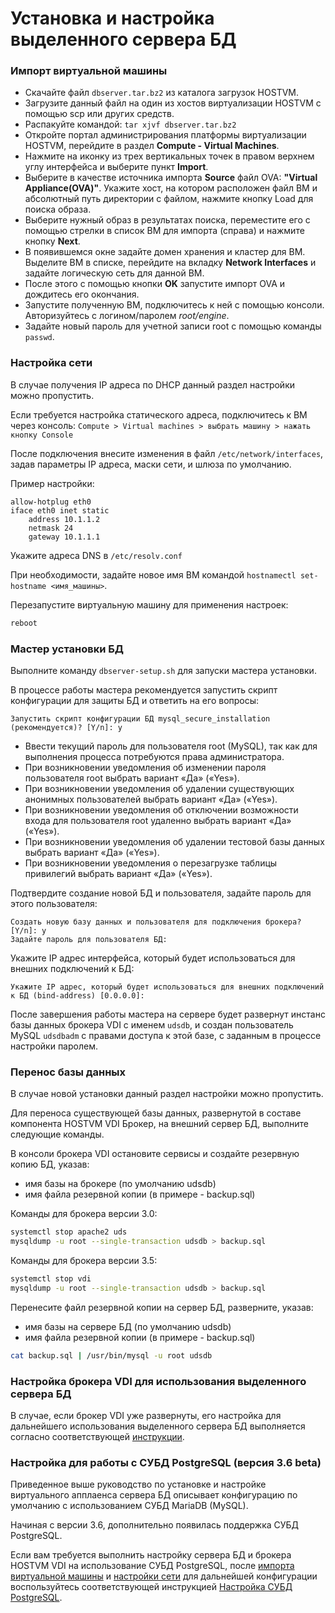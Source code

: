 # Установка и настройка выделенного сервера БД

### Импорт виртуальной машины <a href="#import-vm" id="import-vm"></a>

* Скачайте файл `dbserver.tar.bz2` из каталога загрузок HOSTVM.
* Загрузите данный файл на один из хостов виртуализации HOSTVM с помощью scp или других средств.
* Распакуйте командой: `tar xjvf dbserver.tar.bz2`
* Откройте портал администрирования платформы виртуализации HOSTVM, перейдите в раздел **Compute - Virtual Machines**.
* Нажмите на иконку из трех вертикальных точек в правом верхнем углу интерфейса и выберите пункт **Import**.
* Выберите в качестве источника импорта **Source** файл OVA: **"Virtual Appliance(OVA)"**. Укажите хост, на котором расположен файл ВМ и абсолютный путь директории с файлом, нажмите кнопку Load для поиска образа.
* Выберите нужный образ в результатах поиска, переместите его с помощью стрелки в список ВМ для импорта (справа) и нажмите кнопку **Next**.
* В появившемся окне задайте домен хранения и кластер для ВМ. Выделите ВМ в списке, перейдите на вкладку **Network Interfaces** и задайте логическую сеть для данной ВМ.
* После этого с помощью кнопки **OK** запустите импорт OVA и дождитесь его окончания.
* Запустите полученную ВМ, подключитесь к ней с помощью консоли. Авторизуйтесь с логином/паролем _root/engine_.
* Задайте новый пароль для учетной записи root с помощью команды `passwd`.

### Настройка сети <a href="#network-config" id="network-config"></a>

В случае получения IP адреса по DHCP данный раздел настройки можно пропустить.

Если требуется настройка статического адреса, подключитесь к ВМ через консоль: `Compute > Virtual machines > выбрать машину > нажать кнопку Console`

После подключения внесите изменения в файл `/etc/network/interfaces`, задав параметры IP адреса, маски сети, и шлюза по умолчанию.

Пример настройки:

```
allow-hotplug eth0
iface eth0 inet static
    address 10.1.1.2
    netmask 24
    gateway 10.1.1.1
```

Укажите адреса DNS в `/etc/resolv.conf`

При необходимости, задайте новое имя ВМ командой `hostnamectl set-hostname <имя_машины>`.

Перезапустите виртуальную машину для применения настроек:

```bash
reboot
```

### Мастер установки БД <a href="#db-wizard" id="db-wizard"></a>

Выполните команду `dbserver-setup.sh` для запуски мастера установки.

В процессе работы мастера рекомендуется запустить скрипт конфигурации для защиты БД и ответить на его вопросы:

```console
Запустить скрипт конфигурации БД mysql_secure_installation (рекомендуется)? [Y/n]: y
```

* Ввести текущий пароль для пользователя root (MySQL), так как для выполнения процесса потребуются права администратора.
* При возникновении уведомления об изменении пароля пользователя root выбрать вариант «Да» («Yes»).
* При возникновении уведомления об удалении существующих анонимных пользователей выбрать вариант «Да» («Yes»).
* При возникновении уведомления об отключении возможности входа для пользователя root удаленно выбрать вариант «Да» («Yes»).
* При возникновении уведомления об удалении тестовой базы данных выбрать вариант «Да» («Yes»).
* При возникновении уведомления о перезагрузке таблицы привилегий выбрать вариант «Да» («Yes»).

Подтвердите создание новой БД и пользователя, задайте пароль для этого пользователя:

```console
Создать новую базу данных и пользователя для подключения брокера? [Y/n]: y
Задайте пароль для пользователя БД:
```

Укажите IP адрес интерфейса, который будет использоваться для внешних подключений к БД:

```console
Укажите IP адрес, который будет использоваться для внешних подключений к БД (bind-address) [0.0.0.0]: 
```

После завершения работы мастера на сервере будет развернут инстанс базы данных брокера VDI с именем `udsdb`, и создан пользователь MySQL `udsdbadm` с правами доступа к этой базе, с заданным в процессе настройки паролем.

### Перенос базы данных <a href="#db-migration" id="db-migration"></a>

В случае новой установки данный раздел настройки можно пропустить.

Для переноса существующей базы данных, развернутой в составе компонента HOSTVM VDI Брокер, на внешний сервер БД, выполните следующие команды.

В консоли брокера VDI остановите сервисы и создайте резервную копию БД, указав:

* имя базы на брокере (по умолчанию udsdb)
* имя файла резервной копии (в примере - backup.sql)

Команды для брокера версии 3.0:

```bash
systemctl stop apache2 uds
mysqldump -u root --single-transaction udsdb > backup.sql
```

Команды для брокера версии 3.5:

```bash
systemctl stop vdi
mysqldump -u root --single-transaction udsdb > backup.sql
```

Перенесите файл резервной копии на сервер БД, разверните, указав:

* имя базы на сервере БД (по умолчанию udsdb)
* имя файла резервной копии (в примере - backup.sql)

```bash
cat backup.sql | /usr/bin/mysql -u root udsdb
```

### Настройка брокера VDI для использования выделенного сервера БД <a href="#broker-config" id="broker-config"></a>

В случае, если брокер VDI уже развернуты, его настройка для дальнейшего использования выделенного сервера БД выполняется согласно соответствующей [инструкции](nastroika-brokera-vdi-dlya-ispolzovaniya-vydelennogo-servera-bd.md).

### Настройка для работы с СУБД PostgreSQL (версия 3.6 beta) <a href="#postgresql" id="postgresql"></a>

Приведенное выше руководство по установке и настройке виртуального апплаенса сервера БД описывает конфигурацию по умолчанию с использованием СУБД MariaDB (MySQL).&#x20;

Начиная с версии 3.6, дополнительно появилась поддержка СУБД PostgreSQL.&#x20;

Если вам требуется выполнить настройку сервера БД и брокера HOSTVM VDI на использование СУБД PostgreSQL, после [импорта виртуальной машины](./#import-vm) и [настройки сети](./#network-config) для дальнейшей конфигурации воспользуйтесь соответствующей инструкцией [Настройка СУБД PostgreSQL](postgresql.md).
